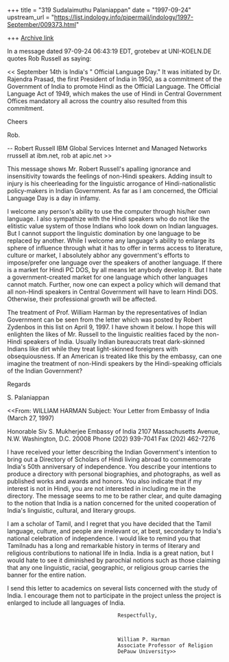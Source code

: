 +++
title = "319 Sudalaimuthu Palaniappan"
date = "1997-09-24"
upstream_url = "https://list.indology.info/pipermail/indology/1997-September/009373.html"

+++
[Archive link](https://list.indology.info/pipermail/indology/1997-September/009373.html)

In a message dated 97-09-24 06:43:19 EDT, grotebev at UNI-KOELN.DE quotes Rob
Russell as saying:

<< September 14th is India's " Official Language Day."  It was initiated by
 Dr. Rajendra Prasad, the first  President of India in 1950, as a commitment
 of the Government of India to promote Hindi as the Official Language. The
 Official Language Act of 1949, which makes the use of Hindi in Central
 Government Offices mandatory all across the country also resulted from this
 commitment.

 Cheers

 Rob.

 --
 Robert Russell
 IBM Global Services Internet and Managed Networks
 rrussell at ibm.net, rob at apic.net >>

This message shows Mr. Robert Russell's apalling ignorance and insensitivity
towards the feelings of non-Hindi speakers. Adding insult to injury is his
cheerleading for the linguistic arrogance of Hindi-nationalistic
policy-makers in Indian Government. As far as I am concerned, the Official
Language Day is a day in infamy.

I welcome any person's ability to use the computer through his/her own
language. I also sympathize with the Hindi speakers who do not like the
elitistic value system of those Indians who look down on Indian languages.
But I cannot support the linguistic domination by one language to be replaced
by another. While  I welcome any language's ability to enlarge its sphere of
influence through what it has to offer in terms access to literature, culture
or market,  I absolutely abhor any government's efforts to impose/prefer one
language over the speakers of another language. If there is a market for
Hindi PC DOS, by all means let anybody develop it. But I hate a
government-created market for one language  which other languages cannot
match. Further, now one can expect a policy which will demand that all
non-Hindi speakers in Central Government will have to learn Hindi DOS.
Otherwise, their professional growth will be affected.

The treatment of Prof. William Harman by the representatives of Indian
Government can be seen from the letter which was posted by Robert Zydenbos in
this list on April 9, 1997. I have shown it below. I hope this will enlighten
the likes of Mr. Russell to the linguistic realities faced by the non-Hindi
speakers of India. Usually Indian bureaucrats treat dark-skinned Indians like
dirt while they treat light-skinned foreigners with obsequiousness. If an
American is treated like this by the embassy, can one imagine the treatment
of non-Hindi speakers by the Hindi-speaking officials of the Indian
Government?

Regards

S. Palaniappan


<<From: WILLIAM HARMAN <wharman at DEPAUW.EDU>
Subject: Your Letter from Embassy of India (March 27, 1997)


Honorable Siv S. Mukherjee
Embassy of India
2107 Massachusetts Avenue, N.W.
Washington, D.C. 20008
Phone (202) 939-7041
Fax (202) 462-7276

I have received your letter describing the Indian Government's intention
to bring out a Directory of Scholars of Hindi living abroad to
commemorate India's 50th anniversary of independence. You describe your
intentions to produce a directory with personal biographies, and
photographs, as well as published works and awards and honors. You also
indicate that if my interest is not in Hindi, you are not interested in
including me in the directory. The message seems to me to be rather
clear, and quite damaging to the notion that India is a nation concerned
for the united cooperation of India's linguistic, cultural, and literary
groups.

I am a scholar of Tamil, and I regret that you have decided that the Tamil
language, culture, and people are irrelevant or, at best, secondary to
India's national celebration of independence.  I would like to remind you
that Tamilnadu has a long and remarkable history in terms of literary and
religious contributions to national life in India. India is a great
nation, but I would hate to see it diminished by parochial notions such as
those claiming that any one linguistic, racial, geographic, or religious
group carries the banner for the entire nation.

I send this letter to academics on several lists concerned with the study
of India. I encourage them not to participate in the project unless
the project is enlarged to include all languages of India.

                                        Respectfully,



                                        William P. Harman
                                        Associate Professor of Religion
                                        DePauw University>>



